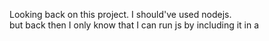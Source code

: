 Looking back on this project. I should've used nodejs.  
but back then I only know that I can run js by including it in a <script> tag.

if you want to run this project. 
Simply open index.html in a modern web browser.
and BAM the tournament starts.
output is pushed into console and a basic UI.

This tournament format is Round-Robin and as a result will take DAYS maybe WEEKS to run from start to finish.
22 * 21 = 462 games per round, by default its set to 5 rounds.

In the folder named "js", there's some cpp code. 
Those are used for creating Markov Chains and Opening Books from Pgns for the markov ai and minimax.
Feel free to swap out the Chains and/or Books used!

## Relative Strength Of The AIs
I used the ELO rating system since that is what is used for FIDE. (learn more here: https://en.wikipedia.org/wiki/Elo_rating_system)
I initially wanted to implement the Glicko-2 rating system but unfortunately, it seems to be too complex for little benefit.
You may notice that the number of wins doesn't correlate with the elo. 
That is because Elo weighs wins and loses differently depending on the opponent's Elo
you will gain more if it was less likely for you to win, you will gain less if it was more likely for you to win!
The opposite is also true. I write more about this in `Some Notable Findings`.

Name: MiniMax AI FFFF Elo: 4203.81 W/D/L: 204/17/6

Name: MiniMax AI FFFT Elo: 3375.35 W/D/L: 130/59/6

Name: Fastest Mate AI Elo: 3042.75 W/D/L: 146/36/28

Name: Anti-Chess AI Elo: 2909.75 W/D/L: 105/89/16

Name: Checkmate Check Attack AI Elo: 1859.62 W/D/L: 68/123/19

Name: Anti-Movement AI Elo: 1645.29 W/D/L: 66/118/26

Name: Swarm AI Elo: 1112.62 W/D/L: 64/91/56

Name: BinomialDistribution AI Elo: 924.11 W/D/L: 36/136/38

Name: Random AI Elo: 700.24 W/D/L: 33/128/49

Name: Lawyer AI Elo: 657.57 W/D/L: 8/175/27

Name: Anti-Alphabetical AI Elo: 555.86 W/D/L: 19/149/41

Name: Opposite Color AI Elo: 545.19 W/D/L: 12/162/36

Name: Huddle AI Elo: 287.06 W/D/L: 5/161/44

Name: Same Color AI Elo: 284.71 W/D/L: 10/152/48

Name: Normal Distribution AI Elo: 279.16 W/D/L: 17/136/57

Name: Worstfish AI Elo: 249.06 W/D/L: 44/88/79

Name: Alphabetical AI Elo: 97.51 W/D/L: 5/149/55

Name: Self-Cripling AI Elo: -129.21 W/D/L: 1/147/62

Name: Markov AI Elo: -164.32 W/D/L: 12/131/68

Name: Suicide AI Elo: -260.98 W/D/L: 3/141/67

Name: Liberation AI Elo: -450.38 W/D/L: 5/120/85

Name: SHA-256 AI Elo: -480.45 W/D/L: 0/130/80

and Yes, negative elo IS possible! What matters in the calculations is the elo difference. So there's no ill side effects. Here's the above, but in a graph
![a graph of the ratings](https://i.imgur.com/IUjKChJ.png)

## Some Notable findings:
1. Despite it being random, Binomial Distribution AI is a fair amount "better" than pure randomness, the strongest out of the random AIs having a W/D/L of 20/78/23.
2. Oddly, Normal Distribution AI despite it being fairly similar to BinomialDistribution, performs terribly, with less than half the wins Binomial Distribution has.
3. Making your king go "LEEEEROOOOOYYYY JEEEEEEEEENKINS" has somehow won 2 games! (Suicide AI).
4. Worstfish, despite having a whopping 26 wins, it is very low rated. The reason being is that it wins more commonly against the weakest bots, but however... Essentially loses against everyone else. but that also raises a question!
5. Worstfish, despite it being told to pick the worst move, still can win!?? how and why? Well, its because my engine (MiniMax AI FFFF) is not that strong and thus what if thinks the weakest move, may accidently be the strongest or one of the strongest.
6. My engine lost 2 games, both to itself BUT with quiet search enabled (MiniMax AI FFFT) (details about what that is, below).
7. Oddly, somehow huddling together won thrice? despite it being purely 100% defensive.
8. As expected, playing aggressively (Anti-Movement, Swarm, Checkmate Check Attack AI, Fastest mate) dominates the weakest or defensive AIs! We humans found that out a while ago too. Taking the initiative is generally a really good idea.
9. The only AI without a win is SHA-256, this is likely due to it being super deterministic and hashing the board doesn't result in many mates. 
10. When a weak AI is paired against a weak AI, the games can get rediculously long. One such game lasted well over 500 moves...

## Feature Set of my minimax AI:
1. Piece square tables
2. Piece mobility
3. Transposition table
4. Quicience search
5. Futility pruning
6. Simple Move ordering
7. Opening book
8. Material table

## Explanation of each Feature: (for non-chess people)

### What are Piece Square Tables?
Some squares are better than others, you wouldn't want a knight in the corner or the king in the middle (save for some extraordinary circumstances)
Piece Square Tables gently nudges the AI to prefer better placed pieces. As a result, it ends up with better long term opportunities.

### What is Piece mobility?
A bishop blocked off in a corner is much worse than a bishop that can maneuver around. 
So extra emphasis has been placed on "good" and "bad" pieces. 
This nudges the AI to play moves with better short term and long term positioning in mind.

### What is a Transposition Table?
When you play chess, there's many different ways to reach the same position.
A Transposition table caches positions we've already seen and ensures we do not calculate it again.

### What is Futility Pruning and etc.? 
If a move doesn't change the calculated score much, we do not calculate further.
This can be a bit too agressive for low depth engines like mine.
If n is the max depth we want to go
futility happens at depth n-1, deep futility at n-2, super deep futility at n-3

### What is Quicience Search? (aka Quiet Seach)
Quiet search is an extention of a search branch. Its based around the idea of an "unstable" board state.
We go beyond what we set as the depth limit on "unstable" board states.
If the board state is in check, keep searching deeper.
If a capture just happened, keep searching deeper.
To prevent this from going too deep (and large loops of checks), Delta Pruning is used. 
Whenever the calculated score is likely to not change much, we don't calculate further. Putting a stop to infinite loops.
This is especially useful in endgame scenarios, as its very easy for an engine to overlook winning moves.
Sadly, this also suffers the same issue as with futility pruning

### What do I mean by Simple Move Ordering?
Given a list of legal moves, my AI first looks at moves that are a checkmate, then check, then capture, then attack, then the rest.
A better Move Ordering heuristic helps with Alpha-Beta Pruning's performance thus speeding up the bot.

### What is Alpha-Beta Pruning?
Simply, its not calculating moves that have been proven impossible to minimize or maximize score.
Unlike the earlier mentioned Delta pruning, Alpha-Beta pruning cannot overprune or underprune the search tree.

### What is an Opening book?
Like what the name suggests, It's a book that tells the AI how to play the first few moves.
The first few moves can be tough for a computer to figure out, so we give it a good nudge forward in the right direction.
However, how the book this AI is using was crafted from millions of human games and it includes human errors. Like falling for the Scholar's Mate.

### What is a Material table?
Rather than looping through the entire board, 
counting the number of each piece and calculating the total values roughly 30 thousand times for the opening at depth 3
Amounting to ~4 million operations.
We precalculate all of the likely material values and store it into a 1D Array.
So the total calculations required drops to only 30,000 vs the 4,000,000 prior! (An over 100x improvement!)
This only costs roughly 1/4 mb of RAM. which is fairly cheap for so much performance. 



# About each of the 22 AIs:
## Starting with the questionable ones and moving up to actually half decent ones (in rough order)

### Random AI:
Plays a random move, equal probability.

### Normal Distribution AI:
Plays a random move, distributed normally.

### Binomial Distribution AI:
Plays a random move, distributed according to the Binomial Distribution

### SHA256 AI:
Plays a move based on the hash of the board's FEN.

### Alphabetical AI:
Plays the first move when the moves are sorted a-z

### Anti-Alphabetical AI
Plays the first move when the moves are sorted z-a

### Suicide AI:
The king isn't feeling great today, so he takes a stroll out to battle
Approaches the other king

### Opposite Color AI:
Prefer's playing a move where a piece lands on the opposite colour as the player's colour
Plays a random move if not possible

### Same Color AI:
Prefer's playing a move where a piece lands on the same colour as the player's colour
Plays a random move if not possible

### Markov AI:
Uses 2 markov chains to make moves, built from 13GB of games.
if the move doesn't exist in the chain, a random one is picked

### Self Crippling AI:
Maximizes the ratio of moves it can make vs the number of opponent's moves

### Liberation AI:
Minimizes the ratio of moves it can make vs the number of opponent's moves

### Lawyer AI:
Maximizes opponent's possible moves

### Anti-Movement AI:
Minimizes opponent's possible moves

### Huddle AI:
Pieces gets as close as possible to the friendly king

### Swarm AI:
Pieces gets as close as possible to the enemy king

### Worstfish AI:
Stockfish, but my own Stockfish.
Also picks the worst calculated move.

### Anti-Chess AI:
Stockfish, but my own Stockfish.
Captures are forced

### Fast Mate AI:
Plays moves to get the fastest mate possible, no matter if its feasible or not

### Checkmate Check Attack:
Prefers moves that Checkmate first, then Check, then Attacks.

### Mini-Max AI FFFT:
Good Ol regular AI, only with quiet search enabled
FFFT = no futility, no deep futility, no super deep futility, quiet search enabled

### Mini-Max AI FFFF:
Good Ol regular AI, No Biases
FFFF = no futility, no deep futility, no super deep futility, no quiet search


..More comming soon?
